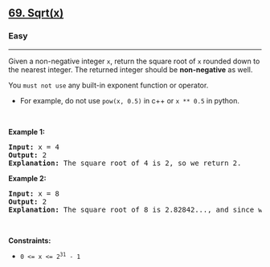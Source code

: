 <h2><a href="https://leetcode.com/problems/sqrtx/description/">69. Sqrt(x)</a>
</h2><h3>Easy</h3><hr><div><p>Given a non-negative integer <code>x</code>, return the square root of <code>x</code> rounded down to the nearest integer. The returned integer should be <strong>non-negative</strong> as well.</p>
<p>You <code>must not use</code> any built-in exponent function or operator.</p>
<ul>
<li>For example, do not use <code>pow(x, 0.5)</code> in c++ or <code>x ** 0.5</code> in python.</li>
</ul>
<p>&nbsp;</p>
<p><strong class="example">Example 1:</strong></p>

<pre><strong>Input:</strong> x = 4
<strong>Output:</strong> 2
<strong>Explanation:</strong> The square root of 4 is 2, so we return 2.
</pre>

<p><strong class="example">Example 2:</strong></p>

<pre><strong>Input:</strong> x = 8
<strong>Output:</strong> 2
<strong>Explanation:</strong> The square root of 8 is 2.82842..., and since we round it down to the nearest integer, 2 is returned.
</pre>

<p>&nbsp;</p>
<p><strong>Constraints:</strong></p>

<ul>
	<li><code>0 <= x <= 2<sup>31</sup> - 1</code></li>
</ul>
